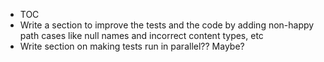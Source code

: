 - TOC
- Write a section to improve the tests and the code by adding non-happy path cases like null names and incorrect content types, etc
- Write section on making tests run in parallel?? Maybe?
